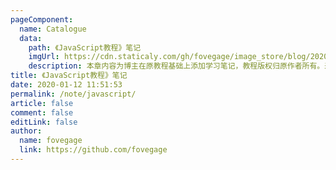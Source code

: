 ```yaml
---
pageComponent:
  name: Catalogue
  data:
    path: 《JavaScript教程》笔记
    imgUrl: https://cdn.staticaly.com/gh/fovegage/image_store/blog/20200112120340.png
    description: 本章内容为博主在原教程基础上添加学习笔记，教程版权归原作者所有。来源：<a href='https://wangdoc.com/javascript/' target='_blank'>JavaScript教程</a>
title: 《JavaScript教程》笔记
date: 2020-01-12 11:51:53
permalink: /note/javascript/
article: false
comment: false
editLink: false
author:
  name: fovegage
  link: https://github.com/fovegage
---
```

